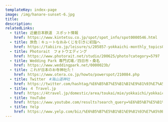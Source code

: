 ```yaml
---
templateKey: index-page
image: /img/hanare-sunset-6.jpg
title:
description:
relatedLinks:
  - title: 近畿日本鉄道　スポット情報
    href: https://www.kintetsu.co.jp/spot/spot_info/spot0000546.html
  - title: 旅色｜キュートなおみくじを引きに初詣へ
    href: https://tabiiro.jp/leisure/s/205857-yokkaichi-monthly_topics05/
  - title: Photorait　フォトウエディング
    href: https://www.photorait.net/studio/200625/photo?category=5797
  - title: Wedding Park 専門式場／四日市・桑名
    href: https://www.weddingpark.net/0000023b/
  - title: これが日本のお寺神社た！
    href: https://www.otera.co.jp/howto/powerspot/210084.php
  - title: Twitter　#海山道神社
    href: https://twitter.com/hashtag/%E6%B5%B7%E5%B1%B1%E9%81%93%E7%A5%9E%E7%A4%BE
  - title: ４ Travel.jp
    href: https://4travel.jp/domestic/area/toukai/mie/yokkaichi/yokkaichi/event/11329462/
  - title: YouTube
    href: https://www.youtube.com/results?search_query=%E6%B5%B7%E5%B1%B1%E9%81%93%E7%A5%9E%E7%A4%BE
  - title: Yelp
    href: https://www.yelp.com/biz/%E6%B5%B7%E5%B1%B1%E9%81%93%E7%A5%9E%E7%A4%BE-%E5%9B%9B%E6%97%A5%E5%B8%82%E5%B8%82
---
```

